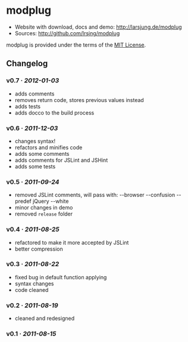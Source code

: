 # modplug

* Website with download, docs and demo: <http://larsjung.de/modplug>
* Sources: <http://github.com/lrsjng/modplug>

modplug is provided under the terms of the [MIT License](http://github.com/lrsjng/modplug/blob/master/LICENSE.txt).


## Changelog

### v0.7 · *2012-01-03*

* adds comments
* removes return code, stores previous values instead
* adds tests
* adds docco to the build process


### v0.6 · *2011-12-03*

* changes syntax!
* refactors and minifies code
* adds some comments
* adds comments for JSLint and JSHint
* adds some tests


### v0.5 · *2011-09-24*

* removed JSLint comments, will pass with: --browser --confusion --predef jQuery --white
* minor changes in demo
* removed `release` folder


### v0.4 · *2011-08-25*

* refactored to make it more accepted by JSLint
* better compression


### v0.3 · *2011-08-22*

* fixed bug in default function applying
* syntax changes
* code cleaned


### v0.2 · *2011-08-19*

* cleaned and redesigned


### v0.1 · *2011-08-15*
